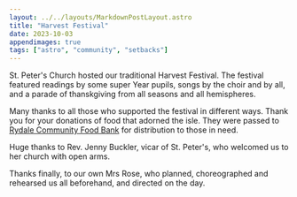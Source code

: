 ```yaml
---
layout: ../../layouts/MarkdownPostLayout.astro
title: "Harvest Festival"
date: 2023-10-03
appendimages: true
tags: ["astro", "community", "setbacks"]
---
```


St. Peter's Church hosted our traditional Harvest Festival. The festival featured readings by some super Year pupils, songs by the choir and by all, and a parade of thanskgiving from all seasons and all hemispheres.

Many thanks to all those who supported the festival in different ways. Thank you for your donations of food that adorned the isle. They were passed to [Rydale Community Food Bank](https://www.ryedalecommunityfoodbank.co.uk) for distribution to those in need.

Huge thanks to Rev. Jenny Buckler, vicar of St. Peter's, who welcomed us to her church with open arms.

Thanks finally, to our own Mrs Rose, who planned, choreographed and rehearsed us all beforehand, and directed on the day.